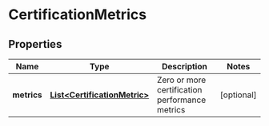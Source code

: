 # CertificationMetrics

## Properties
Name | Type | Description | Notes
------------ | ------------- | ------------- | -------------
**metrics** | [**List&lt;CertificationMetric&gt;**](CertificationMetric.md) | Zero or more certification performance metrics |  [optional]
